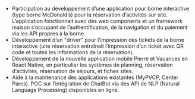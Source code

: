 * Participation au développement d’une application pour borne interactive (type borne McDonald’s) pour la réservation d’activités sur site. L’application fonctionnait avec des web components et un framework maison s’occupant de l’authentification, de la navigation et du paiement via les API propres à la borne.
* Développement d’un "driver" pour l’impression des tickets de la borne interactive (une réservation entraînait l’impression d’un ticket avec QR code et toutes les informations de la réservation).
* Développement de la nouvelle application mobile Pierre et Vacances en React Native, en particulier les systèmes de planning, réservation d’activités, réservation de séjours, et fiches sites.
* Aide à la maintenance des applications existantes (MyPVCP, Center Parcs).
POC sur l’intégration de ChatBot via des API de NLP (Natural Language Processing) disponibles en ligne.